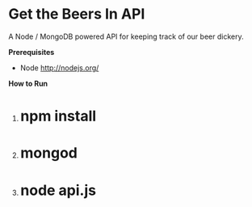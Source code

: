 Get the Beers In API
====================

A Node / MongoDB powered API for keeping track of our beer dickery.

**Prerequisites**

* Node http://nodejs.org/

**How to Run**

1. # npm install
2. # mongod
3. # node api.js
